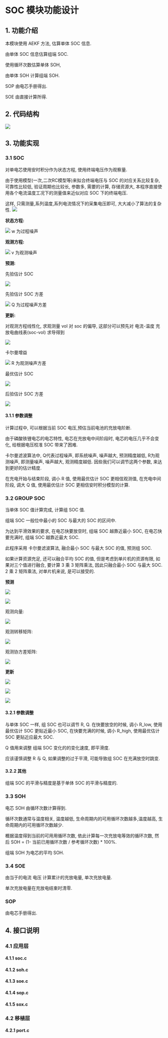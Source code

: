 # SOC 模块功能设计

## 1. 功能介绍

本模块使用 AEKF 方法, 估算单体 SOC 信息. 

由单体 SOC 信息估算组端 SOC. 

使用循环次数估算单体 SOH, 

由单体 SOH 计算组端 SOH. 

SOP 由电芯手册得出. 

SOE 由直接计算所得.

## 2. 代码结构

![](doc/code_structure.png)

## 3. 功能实现

### 3.1 SOC

对单电芯使用安时积分作为状态方程, 使用终端电压作为观察量. 

由于使用模型(一次,二次RC模型等)来拟合终端电压与 SOC 的对应关系比较复杂, 可靠性比较低, 验证周期也比较长, 参数多, 需要的计算, 存储资源大, 本程序直接使用各个电流温度工况下的测量值来近似对应 SOC 下的终端电压. 

这样, 只需测量,系列温度,系列电流情况下的采集电压即可, 大大减小了算法的复杂性.
![](doc/curve_matrix.png)

**状态方程:**

![](doc/state_equation.png)
w 为过程噪声

**观测方程:**

![](doc/observation_equation.png)
v 为观测噪声

**预测:**

先验估计 SOC

![](doc/calculate_soc.png)

先验估计 SOC 方差

![](doc/calculate_p.png)
Q 为过程噪声方差

**更新:**

对观测方程线性化, 求观测量 vol 对 soc 的偏导, 这部分可以预先对 电流-温度 充放电曲线表(soc-vol) 求导得到

![](doc/partial_derivative.png)

卡尔曼增益

![](doc/K.png)
R 为观测噪声方差

最优估计 SOC

![](doc/optimal_estimate_soc.png)

后验估计 SOC 方差

![](doc/update_p.png)

#### 3.1.1 参数调整
计算过程中, 可以根据当前 SOC 电压,预估当前电池的充放电阶断.

由于磷酸铁锂电芯的电芯特性, 电芯在充放电中间阶段时, 电芯的电压几乎不会变化, 给根据电压校准 SOC 带来了困难.

卡尔曼滤波算法中, Q代表过程噪声, 即系统噪声, 噪声越大, 预测精度越低, R为观测噪声, 即测量噪声, 噪声越大, 观测精度越低. 因些我们可以调节这两个参数, 来达到更好的估计精度.

在充电开始与结束阶段, 调小 R 值, 使用最优估计 SOC 更相信观测值,
在充电中间阶段, 调大 Q 值, 使用最优估计 SOC 更相信安时积分模型的计算.


### 3.2 GROUP SOC

当单体 SOC 值计算完成, 计算组 SOC 值. 

组端 SOC 一般位中最小的 SOC 与最大的 SOC 的区间中.

为达到平滑效果的要求, 在电芯快要放空时, 组端 SOC 越靠近最小 SOC, 在电芯快要充满时, 组端 SOC 越靠近最大 SOC.

此程序采用 卡尔曼滤波算法, 融合最小 SOC 与最大 SOC 的值, 预测组 SOC.

如果计算资源充足, 还可以融合平均 SOC 的值, 但是考虑到单片机的资源有限, 如果对三个值进行融合, 要计算 3 乘 3 矩阵乘法, 因此只融合最小 SOC 与最大 SOC. 2 乘 2 矩阵乘法, 对单片机来说, 是可以接受的. 

**预测**

![](doc/grp_calculate_soc.png)

![](doc/calculate_p.png)

观测向量:

![](doc/Z.png)

观测转移矩阵:

![](doc/H.png)

观测协方差矩阵:

![](doc/matrix_R.png)

**更新**

![](doc/grp_k.png)

![](doc/grp_optimal_estimate_soc.png)

![](doc/grp_update.png)


#### 3.2.1 参数调整
与单体 SOC 一样, 组 SOC 也可以调节 R, Q. 在快要放空的时候, 调小 R_low, 使用最优估计 SOC 更贴近最小 SOC, 在快要充满的时候, 调小 R_high, 使用最优估计 SOC 更贴近应最大 SOC.

Q 值用来调整 组端 SOC 变化的的变化速度, 即平滑度.

应该谨慎调整 R 与 Q, 如果调整的过于平滑, 可能导致组 SOC 在充满放空时跳变.

#### 3.2.2 其他

组端 SOC 的平滑与精度是基于单体 SOC 的平滑与精度的. 


### 3.3 SOH
电芯 SOH 由循环次数计算得到.

循环次数通常与温度相关, 温度越低, 生命周期内的可用循环次数越多,温度越高, 生命周期内的可用循环次数越少.

概据温度得到当前的可用用循环次数, 依此计算每一次充放电等效的循环次数, 然后 SOH = (1- 当前已用循环次数 / 参考循环次数) * 100%.

组端 SOH 为电芯的平均 SOH.


### 3.4 SOE

由当于的电流 电压 计算累计的充放电量, 单次充放电量.

单次充放电量在充放电结束时清零.



### SOP

由电芯手册得出.

## 4. 接口说明

### 4.1 应用层
#### 4.1.1 soc.c 
#### 4.1.2 soh.c 
#### 4.1.3 soe.c 
#### 4.1.4 sop.c
#### 4.1.5 sox.c

### 4.2 移植层
#### 4.2.1 port.c 






